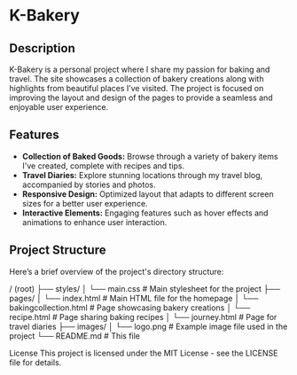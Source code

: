 # K-Bakery

## Description
K-Bakery is a personal project where I share my passion for baking and travel. The site showcases a collection of bakery creations along with highlights from beautiful places I’ve visited. The project is focused on improving the layout and design of the pages to provide a seamless and enjoyable user experience.

## Features
- **Collection of Baked Goods:** Browse through a variety of bakery items I've created, complete with recipes and tips.
- **Travel Diaries:** Explore stunning locations through my travel blog, accompanied by stories and photos.
- **Responsive Design:** Optimized layout that adapts to different screen sizes for a better user experience.
- **Interactive Elements:** Engaging features such as hover effects and animations to enhance user interaction.

## Project Structure

Here’s a brief overview of the project's directory structure:

/ (root) ├── styles/ │ └── main.css # Main stylesheet for the project ├── pages/ │ └── index.html # Main HTML file for the homepage │ └── bakingcollection.html # Page showcasing bakery creations │ └── recipe.html # Page sharing baking recipes │ └── journey.html # Page for travel diaries ├── images/ │ └── logo.png # Example image file used in the project └── README.md # This file

License
This project is licensed under the MIT License - see the LICENSE file for details.
